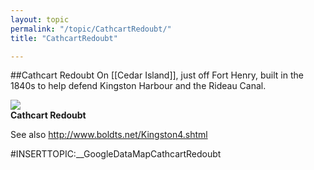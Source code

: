 ```yaml
---
layout: topic
permalink: "/topic/CathcartRedoubt/"
title: "CathcartRedoubt"

---
```


##Cathcart Redoubt
On [[Cedar Island]], just off Fort Henry, built in the 1840s to help defend Kingston Harbour and the Rideau Canal.

<img src="http://home.ca.inter.net/~gkmd/Cathcart.jpg"><br><b>Cathcart Redoubt</b>

See also http://www.boldts.net/Kingston4.shtml

#INSERTTOPIC:__GoogleDataMapCathcartRedoubt

